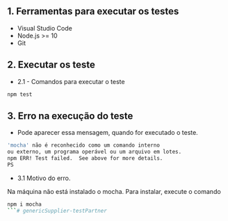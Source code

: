 ## 1. Ferramentas para executar os testes

- Visual Studio Code
- Node.js >= 10
- Git

## 2. Executar os teste
- 2.1 - Comandos para executar o teste

```bash
npm test
```

## 3. Erro na execução do teste

- Pode aparecer essa mensagem, quando for executado o teste.

```bash
'mocha' não é reconhecido como um comando interno
ou externo, um programa operável ou um arquivo em lotes.
npm ERR! Test failed.  See above for more details.
PS 
```

- 3.1 Motivo do erro.

Na máquina não está instalado o mocha. Para instalar, execute o comando

```bash
npm i mocha
```# genericSupplier-testPartner
